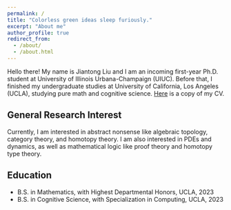 ```yaml
---
permalink: /
title: "Colorless green ideas sleep furiously."
excerpt: "About me"
author_profile: true
redirect_from: 
  - /about/
  - /about.html
---
```


Hello there! My name is Jiantong Liu and I am an incoming first-year Ph.D. student at University of Illinois Urbana-Champaign (UIUC). Before that, I finished my undergraduate studies at University of California, Los Angeles (UCLA), studying pure math and cognitive science. [Here](https://jiantongliu.github.io/files/Jiantong_Liu_CV_2023.pdf) is a copy of my CV. 

General Research Interest
------
Currently, I am interested in abstract nonsense like algebraic topology, category theory, and homotopy theory. I am also interested in PDEs and dynamics, as well as mathematical logic like proof theory and homotopy type theory.  

Education
------
* B.S. in Mathematics, with Highest Departmental Honors, UCLA, 2023
* B.S. in Cognitive Science, with Specialization in Computing, UCLA, 2023
